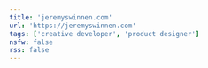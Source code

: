```yaml
---
title: 'jeremyswinnen.com'
url: 'https://jeremyswinnen.com'
tags: ['creative developer', 'product designer']
nsfw: false
rss: false
---
```

